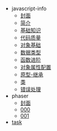 - javascript-info
  - [封面](JS-info/README.md)
  - [简介](JS-info/ch01/README.md)
  - [基础知识](JS-info/ch02/README.md)
  - [代码质量](JS-info/ch03/README.md)
  - [对象基础](JS-info/ch04/README.md)
  - [数据类型](JS-info/ch05/README.md)
  - [函数进阶](JS-info/ch06/README.md)
  - [对象属性配置](JS-info/ch07/README.md)
  - [原型-继承](JS-info/ch08/README.md)
  - [类](JS-info/ch09/README.md)
  - [错误处理](JS-info/ch10/README.md)
- phaser
  - [封面](phaser/README.md)
  - [000](phaser/lab000/README.md)
  - [001](phaser/lab001/README.md)
- [task](task.md)
